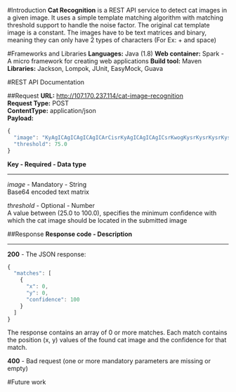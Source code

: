 #Introduction
**Cat Recognition** is a REST API service to detect cat images in a given image. It uses a simple template matching algorithm with matching threshold support to handle the noise factor. The original cat template image is a constant. The images have to be text matrices and binary, meaning they can only have 2 types of characters (For Ex: + and space)

#Frameworks and Libraries
**Languages:** Java (1.8) 
**Web container:** Spark - A micro framework for creating web applications
**Build tool:** Maven   
**Libraries:**  Jackson, Lompok, JUnit, EasyMock, Guava

#REST API Documentation

##Request
**URL:** http://107.170.237.114/cat-image-recognition  
**Request Type:** POST  
**ContentType:** application/json  
**Payload:**  
```javascript
{
  "image": "KyAgICAgICAgICAgICArCisrKyAgICAgICAgICsrKwogKysrKysrKysrKysrKwogKysgICAgICAgICArKworKyAgKyAgICAgKyAgKysKKysgKysrICAgKysrICsrCisrICAgICAgICAgICArKwogKysgICArKysgICArKwogKysgICAgICAgICArKwogICsrICsgICArICsrCiAgKysgICsrKyAgKysKICAgKysgICAgICsrCiAgICAgKysrKysKCiAgICAgICAgICAgICAgIAo=",              
  "threshold": 75.0
}
```
**Key - Required - Data type**  
_______________________________________   
*image* - Mandatory - String  
Base64 encoded text matrix  

*threshold* - Optional - Number  
A value between (25.0 to 100.0), specifies the minimum confidence with which the cat image should be located in the submitted image

##Response
**Response code - Description**  
_______________________________   
**200** - The JSON response:  
```javascript
{
  "matches": [
    {
      "x": 0, 
      "y": 0,
      "confidence": 100
    }
  ]
}
```
The response contains an array of 0 or more matches. Each match contains the position (x, y) values of the found cat image and the confidence for that match.

**400** - Bad request (one or more mandatory parameters are missing or empty)
  
#Future work
